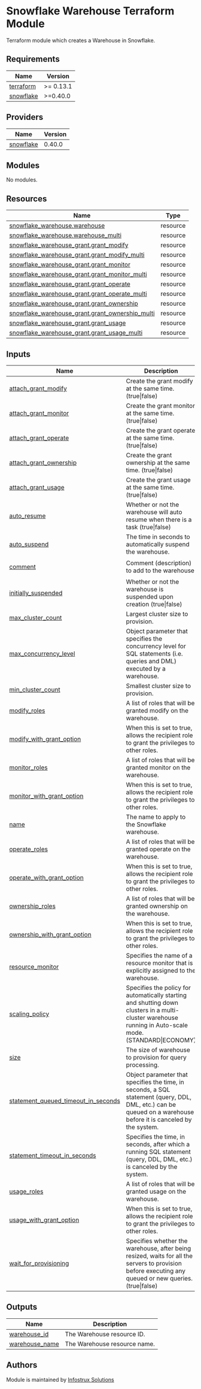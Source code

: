 # Snowflake Warehouse Terraform Module
Terraform module which creates a Warehouse in Snowflake.

<!-- BEGINNING OF PRE-COMMIT-TERRAFORM DOCS HOOK -->
## Requirements

| Name | Version |
|------|---------|
| <a name="requirement_terraform"></a> [terraform](#requirement\_terraform) | >= 0.13.1 |
| <a name="requirement_snowflake"></a> [snowflake](#requirement\_snowflake) | >=0.40.0 |

## Providers

| Name | Version |
|------|---------|
| <a name="provider_snowflake"></a> [snowflake](#provider\_snowflake) | 0.40.0 |

## Modules

No modules.

## Resources

| Name | Type |
|------|------|
| [snowflake_warehouse.warehouse](https://registry.terraform.io/providers/Snowflake-Labs/snowflake/latest/docs/resources/warehouse) | resource |
| [snowflake_warehouse.warehouse_multi](https://registry.terraform.io/providers/Snowflake-Labs/snowflake/latest/docs/resources/warehouse) | resource |
| [snowflake_warehouse_grant.grant_modify](https://registry.terraform.io/providers/Snowflake-Labs/snowflake/latest/docs/resources/warehouse_grant) | resource |
| [snowflake_warehouse_grant.grant_modify_multi](https://registry.terraform.io/providers/Snowflake-Labs/snowflake/latest/docs/resources/warehouse_grant) | resource |
| [snowflake_warehouse_grant.grant_monitor](https://registry.terraform.io/providers/Snowflake-Labs/snowflake/latest/docs/resources/warehouse_grant) | resource |
| [snowflake_warehouse_grant.grant_monitor_multi](https://registry.terraform.io/providers/Snowflake-Labs/snowflake/latest/docs/resources/warehouse_grant) | resource |
| [snowflake_warehouse_grant.grant_operate](https://registry.terraform.io/providers/Snowflake-Labs/snowflake/latest/docs/resources/warehouse_grant) | resource |
| [snowflake_warehouse_grant.grant_operate_multi](https://registry.terraform.io/providers/Snowflake-Labs/snowflake/latest/docs/resources/warehouse_grant) | resource |
| [snowflake_warehouse_grant.grant_ownership](https://registry.terraform.io/providers/Snowflake-Labs/snowflake/latest/docs/resources/warehouse_grant) | resource |
| [snowflake_warehouse_grant.grant_ownership_multi](https://registry.terraform.io/providers/Snowflake-Labs/snowflake/latest/docs/resources/warehouse_grant) | resource |
| [snowflake_warehouse_grant.grant_usage](https://registry.terraform.io/providers/Snowflake-Labs/snowflake/latest/docs/resources/warehouse_grant) | resource |
| [snowflake_warehouse_grant.grant_usage_multi](https://registry.terraform.io/providers/Snowflake-Labs/snowflake/latest/docs/resources/warehouse_grant) | resource |

## Inputs

| Name | Description | Type | Default | Required |
|------|-------------|------|---------|:--------:|
| <a name="input_attach_grant_modify"></a> [attach\_grant\_modify](#input\_attach\_grant\_modify) | Create the grant modify at the same time. (true\|false) | `bool` | `false` | no |
| <a name="input_attach_grant_monitor"></a> [attach\_grant\_monitor](#input\_attach\_grant\_monitor) | Create the grant monitor at the same time. (true\|false) | `bool` | `false` | no |
| <a name="input_attach_grant_operate"></a> [attach\_grant\_operate](#input\_attach\_grant\_operate) | Create the grant operate at the same time. (true\|false) | `bool` | `false` | no |
| <a name="input_attach_grant_ownership"></a> [attach\_grant\_ownership](#input\_attach\_grant\_ownership) | Create the grant ownership at the same time. (true\|false) | `bool` | `false` | no |
| <a name="input_attach_grant_usage"></a> [attach\_grant\_usage](#input\_attach\_grant\_usage) | Create the grant usage at the same time. (true\|false) | `bool` | `false` | no |
| <a name="input_auto_resume"></a> [auto\_resume](#input\_auto\_resume) | Whether or not the warehouse will auto resume when there is a task (true\|false) | `bool` | `true` | no |
| <a name="input_auto_suspend"></a> [auto\_suspend](#input\_auto\_suspend) | The time in seconds to automatically suspend the warehouse. | `number` | `300` | no |
| <a name="input_comment"></a> [comment](#input\_comment) | Comment (description) to add to the warehouse. | `string` | `"Created by Terraform"` | no |
| <a name="input_initially_suspended"></a> [initially\_suspended](#input\_initially\_suspended) | Whether or not the warehouse is suspended upon creation (true\|false) | `bool` | `true` | no |
| <a name="input_max_cluster_count"></a> [max\_cluster\_count](#input\_max\_cluster\_count) | Largest cluster size to provision. | `number` | `null` | no |
| <a name="input_max_concurrency_level"></a> [max\_concurrency\_level](#input\_max\_concurrency\_level) | Object parameter that specifies the concurrency level for SQL statements (i.e. queries and DML) executed by a warehouse. | `number` | `0` | no |
| <a name="input_min_cluster_count"></a> [min\_cluster\_count](#input\_min\_cluster\_count) | Smallest cluster size to provision. | `number` | `null` | no |
| <a name="input_modify_roles"></a> [modify\_roles](#input\_modify\_roles) | A list of roles that will be granted modify on the warehouse. | `list(string)` | `[]` | no |
| <a name="input_modify_with_grant_option"></a> [modify\_with\_grant\_option](#input\_modify\_with\_grant\_option) | When this is set to true, allows the recipient role to grant the privileges to other roles. | `bool` | `false` | no |
| <a name="input_monitor_roles"></a> [monitor\_roles](#input\_monitor\_roles) | A list of roles that will be granted monitor on the warehouse. | `list(string)` | `[]` | no |
| <a name="input_monitor_with_grant_option"></a> [monitor\_with\_grant\_option](#input\_monitor\_with\_grant\_option) | When this is set to true, allows the recipient role to grant the privileges to other roles. | `bool` | `false` | no |
| <a name="input_name"></a> [name](#input\_name) | The name to apply to the Snowflake warehouse. | `string` | n/a | yes |
| <a name="input_operate_roles"></a> [operate\_roles](#input\_operate\_roles) | A list of roles that will be granted operate on the warehouse. | `list(string)` | `[]` | no |
| <a name="input_operate_with_grant_option"></a> [operate\_with\_grant\_option](#input\_operate\_with\_grant\_option) | When this is set to true, allows the recipient role to grant the privileges to other roles. | `bool` | `false` | no |
| <a name="input_ownership_roles"></a> [ownership\_roles](#input\_ownership\_roles) | A list of roles that will be granted ownership on the warehouse. | `list(string)` | `[]` | no |
| <a name="input_ownership_with_grant_option"></a> [ownership\_with\_grant\_option](#input\_ownership\_with\_grant\_option) | When this is set to true, allows the recipient role to grant the privileges to other roles. | `bool` | `false` | no |
| <a name="input_resource_monitor"></a> [resource\_monitor](#input\_resource\_monitor) | Specifies the name of a resource monitor that is explicitly assigned to the warehouse. | `string` | `null` | no |
| <a name="input_scaling_policy"></a> [scaling\_policy](#input\_scaling\_policy) | Specifies the policy for automatically starting and shutting down clusters in a multi-cluster warehouse running in Auto-scale mode. (STANDARD\|ECONOMY) | `string` | `null` | no |
| <a name="input_size"></a> [size](#input\_size) | The size of warehouse to provision for query processing. | `string` | `"xsmall"` | no |
| <a name="input_statement_queued_timeout_in_seconds"></a> [statement\_queued\_timeout\_in\_seconds](#input\_statement\_queued\_timeout\_in\_seconds) | Object parameter that specifies the time, in seconds, a SQL statement (query, DDL, DML, etc.) can be queued on a warehouse before it is canceled by the system. | `number` | `0` | no |
| <a name="input_statement_timeout_in_seconds"></a> [statement\_timeout\_in\_seconds](#input\_statement\_timeout\_in\_seconds) | Specifies the time, in seconds, after which a running SQL statement (query, DDL, DML, etc.) is canceled by the system. | `number` | `172800` | no |
| <a name="input_usage_roles"></a> [usage\_roles](#input\_usage\_roles) | A list of roles that will be granted usage on the warehouse. | `list(string)` | `[]` | no |
| <a name="input_usage_with_grant_option"></a> [usage\_with\_grant\_option](#input\_usage\_with\_grant\_option) | When this is set to true, allows the recipient role to grant the privileges to other roles. | `bool` | `false` | no |
| <a name="input_wait_for_provisioning"></a> [wait\_for\_provisioning](#input\_wait\_for\_provisioning) | Specifies whether the warehouse, after being resized, waits for all the servers to provision before executing any queued or new queries. (true\|false) | `bool` | `null` | no |

## Outputs

| Name | Description |
|------|-------------|
| <a name="output_warehouse_id"></a> [warehouse\_id](#output\_warehouse\_id) | The Warehouse resource ID. |
| <a name="output_warehouse_name"></a> [warehouse\_name](#output\_warehouse\_name) | The Warehouse resource name. |
<!-- END OF PRE-COMMIT-TERRAFORM DOCS HOOK -->
## Authors
Module is maintained by [Infostrux Solutions](mailto:opensource@infostrux.com)
